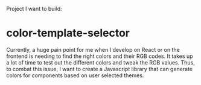 Project I want to build: 
# color-template-selector 

Currently, a huge pain point for me when I develop on React or on the frontend is needing to find the right colors and their RGB codes. It takes up a lot of time to test out the different colors and tweak the RGB values. Thus, to combat this issue, I want to create a Javascript library that can generate colors for components based on user selected themes.